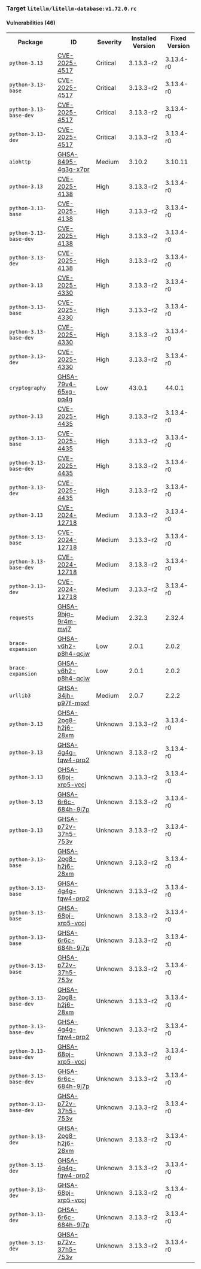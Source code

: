 
<h3>Target <code>litellm/litellm-database:v1.72.0.rc</code></h3>
<h4>Vulnerabilities (46)</h4>
<table>
    <tr>
        <th>Package</th>
        <th>ID</th>
        <th>Severity</th>
        <th>Installed Version</th>
        <th>Fixed Version</th>
    </tr>
    <tr>
        <td><code>python-3.13</code></td>
        <td><a href="https://www.cve.org/CVERecord?id=CVE-2025-4517" target="_blank">CVE-2025-4517</a></td>
        <td>Critical</td>
        <td>3.13.3-r2</td>
        <td>3.13.4-r0</td>
    </tr>
    <tr>
        <td><code>python-3.13-base</code></td>
        <td><a href="https://www.cve.org/CVERecord?id=CVE-2025-4517" target="_blank">CVE-2025-4517</a></td>
        <td>Critical</td>
        <td>3.13.3-r2</td>
        <td>3.13.4-r0</td>
    </tr>
    <tr>
        <td><code>python-3.13-base-dev</code></td>
        <td><a href="https://www.cve.org/CVERecord?id=CVE-2025-4517" target="_blank">CVE-2025-4517</a></td>
        <td>Critical</td>
        <td>3.13.3-r2</td>
        <td>3.13.4-r0</td>
    </tr>
    <tr>
        <td><code>python-3.13-dev</code></td>
        <td><a href="https://www.cve.org/CVERecord?id=CVE-2025-4517" target="_blank">CVE-2025-4517</a></td>
        <td>Critical</td>
        <td>3.13.3-r2</td>
        <td>3.13.4-r0</td>
    </tr>
    <tr>
        <td><code>aiohttp</code></td>
        <td><a href="https://github.com/advisories/GHSA-8495-4g3g-x7pr" target="_blank">GHSA-8495-4g3g-x7pr</a></td>
        <td>Medium</td>
        <td>3.10.2</td>
        <td>3.10.11</td>
    </tr>
    <tr>
        <td><code>python-3.13</code></td>
        <td><a href="https://www.cve.org/CVERecord?id=CVE-2025-4138" target="_blank">CVE-2025-4138</a></td>
        <td>High</td>
        <td>3.13.3-r2</td>
        <td>3.13.4-r0</td>
    </tr>
    <tr>
        <td><code>python-3.13-base</code></td>
        <td><a href="https://www.cve.org/CVERecord?id=CVE-2025-4138" target="_blank">CVE-2025-4138</a></td>
        <td>High</td>
        <td>3.13.3-r2</td>
        <td>3.13.4-r0</td>
    </tr>
    <tr>
        <td><code>python-3.13-base-dev</code></td>
        <td><a href="https://www.cve.org/CVERecord?id=CVE-2025-4138" target="_blank">CVE-2025-4138</a></td>
        <td>High</td>
        <td>3.13.3-r2</td>
        <td>3.13.4-r0</td>
    </tr>
    <tr>
        <td><code>python-3.13-dev</code></td>
        <td><a href="https://www.cve.org/CVERecord?id=CVE-2025-4138" target="_blank">CVE-2025-4138</a></td>
        <td>High</td>
        <td>3.13.3-r2</td>
        <td>3.13.4-r0</td>
    </tr>
    <tr>
        <td><code>python-3.13</code></td>
        <td><a href="https://www.cve.org/CVERecord?id=CVE-2025-4330" target="_blank">CVE-2025-4330</a></td>
        <td>High</td>
        <td>3.13.3-r2</td>
        <td>3.13.4-r0</td>
    </tr>
    <tr>
        <td><code>python-3.13-base</code></td>
        <td><a href="https://www.cve.org/CVERecord?id=CVE-2025-4330" target="_blank">CVE-2025-4330</a></td>
        <td>High</td>
        <td>3.13.3-r2</td>
        <td>3.13.4-r0</td>
    </tr>
    <tr>
        <td><code>python-3.13-base-dev</code></td>
        <td><a href="https://www.cve.org/CVERecord?id=CVE-2025-4330" target="_blank">CVE-2025-4330</a></td>
        <td>High</td>
        <td>3.13.3-r2</td>
        <td>3.13.4-r0</td>
    </tr>
    <tr>
        <td><code>python-3.13-dev</code></td>
        <td><a href="https://www.cve.org/CVERecord?id=CVE-2025-4330" target="_blank">CVE-2025-4330</a></td>
        <td>High</td>
        <td>3.13.3-r2</td>
        <td>3.13.4-r0</td>
    </tr>
    <tr>
        <td><code>cryptography</code></td>
        <td><a href="https://github.com/advisories/GHSA-79v4-65xg-pq4g" target="_blank">GHSA-79v4-65xg-pq4g</a></td>
        <td>Low</td>
        <td>43.0.1</td>
        <td>44.0.1</td>
    </tr>
    <tr>
        <td><code>python-3.13</code></td>
        <td><a href="https://www.cve.org/CVERecord?id=CVE-2025-4435" target="_blank">CVE-2025-4435</a></td>
        <td>High</td>
        <td>3.13.3-r2</td>
        <td>3.13.4-r0</td>
    </tr>
    <tr>
        <td><code>python-3.13-base</code></td>
        <td><a href="https://www.cve.org/CVERecord?id=CVE-2025-4435" target="_blank">CVE-2025-4435</a></td>
        <td>High</td>
        <td>3.13.3-r2</td>
        <td>3.13.4-r0</td>
    </tr>
    <tr>
        <td><code>python-3.13-base-dev</code></td>
        <td><a href="https://www.cve.org/CVERecord?id=CVE-2025-4435" target="_blank">CVE-2025-4435</a></td>
        <td>High</td>
        <td>3.13.3-r2</td>
        <td>3.13.4-r0</td>
    </tr>
    <tr>
        <td><code>python-3.13-dev</code></td>
        <td><a href="https://www.cve.org/CVERecord?id=CVE-2025-4435" target="_blank">CVE-2025-4435</a></td>
        <td>High</td>
        <td>3.13.3-r2</td>
        <td>3.13.4-r0</td>
    </tr>
    <tr>
        <td><code>python-3.13</code></td>
        <td><a href="https://www.cve.org/CVERecord?id=CVE-2024-12718" target="_blank">CVE-2024-12718</a></td>
        <td>Medium</td>
        <td>3.13.3-r2</td>
        <td>3.13.4-r0</td>
    </tr>
    <tr>
        <td><code>python-3.13-base</code></td>
        <td><a href="https://www.cve.org/CVERecord?id=CVE-2024-12718" target="_blank">CVE-2024-12718</a></td>
        <td>Medium</td>
        <td>3.13.3-r2</td>
        <td>3.13.4-r0</td>
    </tr>
    <tr>
        <td><code>python-3.13-base-dev</code></td>
        <td><a href="https://www.cve.org/CVERecord?id=CVE-2024-12718" target="_blank">CVE-2024-12718</a></td>
        <td>Medium</td>
        <td>3.13.3-r2</td>
        <td>3.13.4-r0</td>
    </tr>
    <tr>
        <td><code>python-3.13-dev</code></td>
        <td><a href="https://www.cve.org/CVERecord?id=CVE-2024-12718" target="_blank">CVE-2024-12718</a></td>
        <td>Medium</td>
        <td>3.13.3-r2</td>
        <td>3.13.4-r0</td>
    </tr>
    <tr>
        <td><code>requests</code></td>
        <td><a href="https://github.com/advisories/GHSA-9hjg-9r4m-mvj7" target="_blank">GHSA-9hjg-9r4m-mvj7</a></td>
        <td>Medium</td>
        <td>2.32.3</td>
        <td>2.32.4</td>
    </tr>
    <tr>
        <td><code>brace-expansion</code></td>
        <td><a href="https://github.com/advisories/GHSA-v6h2-p8h4-qcjw" target="_blank">GHSA-v6h2-p8h4-qcjw</a></td>
        <td>Low</td>
        <td>2.0.1</td>
        <td>2.0.2</td>
    </tr>
    <tr>
        <td><code>brace-expansion</code></td>
        <td><a href="https://github.com/advisories/GHSA-v6h2-p8h4-qcjw" target="_blank">GHSA-v6h2-p8h4-qcjw</a></td>
        <td>Low</td>
        <td>2.0.1</td>
        <td>2.0.2</td>
    </tr>
    <tr>
        <td><code>urllib3</code></td>
        <td><a href="https://github.com/advisories/GHSA-34jh-p97f-mpxf" target="_blank">GHSA-34jh-p97f-mpxf</a></td>
        <td>Medium</td>
        <td>2.0.7</td>
        <td>2.2.2</td>
    </tr>
    <tr>
        <td><code>python-3.13</code></td>
        <td><a href="https://github.com/advisories/GHSA-2pg8-h2j6-28xm" target="_blank">GHSA-2pg8-h2j6-28xm</a></td>
        <td>Unknown</td>
        <td>3.13.3-r2</td>
        <td>3.13.4-r0</td>
    </tr>
    <tr>
        <td><code>python-3.13</code></td>
        <td><a href="https://github.com/advisories/GHSA-4g4g-fqw4-prp2" target="_blank">GHSA-4g4g-fqw4-prp2</a></td>
        <td>Unknown</td>
        <td>3.13.3-r2</td>
        <td>3.13.4-r0</td>
    </tr>
    <tr>
        <td><code>python-3.13</code></td>
        <td><a href="https://github.com/advisories/GHSA-68pj-xrp5-vccj" target="_blank">GHSA-68pj-xrp5-vccj</a></td>
        <td>Unknown</td>
        <td>3.13.3-r2</td>
        <td>3.13.4-r0</td>
    </tr>
    <tr>
        <td><code>python-3.13</code></td>
        <td><a href="https://github.com/advisories/GHSA-6r6c-684h-9j7p" target="_blank">GHSA-6r6c-684h-9j7p</a></td>
        <td>Unknown</td>
        <td>3.13.3-r2</td>
        <td>3.13.4-r0</td>
    </tr>
    <tr>
        <td><code>python-3.13</code></td>
        <td><a href="https://github.com/advisories/GHSA-p72v-37h5-753v" target="_blank">GHSA-p72v-37h5-753v</a></td>
        <td>Unknown</td>
        <td>3.13.3-r2</td>
        <td>3.13.4-r0</td>
    </tr>
    <tr>
        <td><code>python-3.13-base</code></td>
        <td><a href="https://github.com/advisories/GHSA-2pg8-h2j6-28xm" target="_blank">GHSA-2pg8-h2j6-28xm</a></td>
        <td>Unknown</td>
        <td>3.13.3-r2</td>
        <td>3.13.4-r0</td>
    </tr>
    <tr>
        <td><code>python-3.13-base</code></td>
        <td><a href="https://github.com/advisories/GHSA-4g4g-fqw4-prp2" target="_blank">GHSA-4g4g-fqw4-prp2</a></td>
        <td>Unknown</td>
        <td>3.13.3-r2</td>
        <td>3.13.4-r0</td>
    </tr>
    <tr>
        <td><code>python-3.13-base</code></td>
        <td><a href="https://github.com/advisories/GHSA-68pj-xrp5-vccj" target="_blank">GHSA-68pj-xrp5-vccj</a></td>
        <td>Unknown</td>
        <td>3.13.3-r2</td>
        <td>3.13.4-r0</td>
    </tr>
    <tr>
        <td><code>python-3.13-base</code></td>
        <td><a href="https://github.com/advisories/GHSA-6r6c-684h-9j7p" target="_blank">GHSA-6r6c-684h-9j7p</a></td>
        <td>Unknown</td>
        <td>3.13.3-r2</td>
        <td>3.13.4-r0</td>
    </tr>
    <tr>
        <td><code>python-3.13-base</code></td>
        <td><a href="https://github.com/advisories/GHSA-p72v-37h5-753v" target="_blank">GHSA-p72v-37h5-753v</a></td>
        <td>Unknown</td>
        <td>3.13.3-r2</td>
        <td>3.13.4-r0</td>
    </tr>
    <tr>
        <td><code>python-3.13-base-dev</code></td>
        <td><a href="https://github.com/advisories/GHSA-2pg8-h2j6-28xm" target="_blank">GHSA-2pg8-h2j6-28xm</a></td>
        <td>Unknown</td>
        <td>3.13.3-r2</td>
        <td>3.13.4-r0</td>
    </tr>
    <tr>
        <td><code>python-3.13-base-dev</code></td>
        <td><a href="https://github.com/advisories/GHSA-4g4g-fqw4-prp2" target="_blank">GHSA-4g4g-fqw4-prp2</a></td>
        <td>Unknown</td>
        <td>3.13.3-r2</td>
        <td>3.13.4-r0</td>
    </tr>
    <tr>
        <td><code>python-3.13-base-dev</code></td>
        <td><a href="https://github.com/advisories/GHSA-68pj-xrp5-vccj" target="_blank">GHSA-68pj-xrp5-vccj</a></td>
        <td>Unknown</td>
        <td>3.13.3-r2</td>
        <td>3.13.4-r0</td>
    </tr>
    <tr>
        <td><code>python-3.13-base-dev</code></td>
        <td><a href="https://github.com/advisories/GHSA-6r6c-684h-9j7p" target="_blank">GHSA-6r6c-684h-9j7p</a></td>
        <td>Unknown</td>
        <td>3.13.3-r2</td>
        <td>3.13.4-r0</td>
    </tr>
    <tr>
        <td><code>python-3.13-base-dev</code></td>
        <td><a href="https://github.com/advisories/GHSA-p72v-37h5-753v" target="_blank">GHSA-p72v-37h5-753v</a></td>
        <td>Unknown</td>
        <td>3.13.3-r2</td>
        <td>3.13.4-r0</td>
    </tr>
    <tr>
        <td><code>python-3.13-dev</code></td>
        <td><a href="https://github.com/advisories/GHSA-2pg8-h2j6-28xm" target="_blank">GHSA-2pg8-h2j6-28xm</a></td>
        <td>Unknown</td>
        <td>3.13.3-r2</td>
        <td>3.13.4-r0</td>
    </tr>
    <tr>
        <td><code>python-3.13-dev</code></td>
        <td><a href="https://github.com/advisories/GHSA-4g4g-fqw4-prp2" target="_blank">GHSA-4g4g-fqw4-prp2</a></td>
        <td>Unknown</td>
        <td>3.13.3-r2</td>
        <td>3.13.4-r0</td>
    </tr>
    <tr>
        <td><code>python-3.13-dev</code></td>
        <td><a href="https://github.com/advisories/GHSA-68pj-xrp5-vccj" target="_blank">GHSA-68pj-xrp5-vccj</a></td>
        <td>Unknown</td>
        <td>3.13.3-r2</td>
        <td>3.13.4-r0</td>
    </tr>
    <tr>
        <td><code>python-3.13-dev</code></td>
        <td><a href="https://github.com/advisories/GHSA-6r6c-684h-9j7p" target="_blank">GHSA-6r6c-684h-9j7p</a></td>
        <td>Unknown</td>
        <td>3.13.3-r2</td>
        <td>3.13.4-r0</td>
    </tr>
    <tr>
        <td><code>python-3.13-dev</code></td>
        <td><a href="https://github.com/advisories/GHSA-p72v-37h5-753v" target="_blank">GHSA-p72v-37h5-753v</a></td>
        <td>Unknown</td>
        <td>3.13.3-r2</td>
        <td>3.13.4-r0</td>
    </tr>
</table>